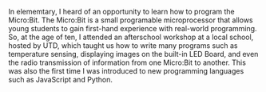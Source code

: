 In elememtary, I heard of an opportunity to learn how to program the Micro:Bit. The Micro:Bit is a small programable microprocessor that allows young students to gain first-hand experience with real-world programming. So, at the age of ten, I attended an afterschool workshop at a local school, hosted by UTD, which taught us how to write many programs such as temperature sensing, displaying images on the built-in LED Board, and even the radio transmission of information from one Micro:Bit to another. This was also the first time I was introduced to new programming languages such as JavaScript and Python. 
